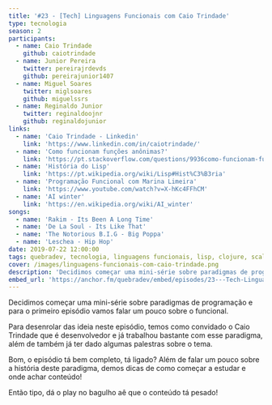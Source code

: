 ```yaml
---
title: '#23 - [Tech] Linguagens Funcionais com Caio Trindade'
type: tecnologia
season: 2
participants:
  - name: Caio Trindade
    github: caiotrindade
  - name: Junior Pereira
    twitter: pereirajrdevds
    github: pereirajunior1407
  - name: Miguel Soares
    twitter: miglsoares
    github: miguelssrs
  - name: Reginaldo Junior
    twitter: reginaldoojnr
    github: reginaldojunior
links:
  - name: 'Caio Trindade - Linkedin'
    link: 'https://www.linkedin.com/in/caiotrindade/'
  - name: 'Como funcionam funções anônimas?'
    link: 'https://pt.stackoverflow.com/questions/9936como-funcionam-fun%C3%A7%C3%B5es-an%C3%B4nimas'
  - name: 'História do Lisp'
    link: 'https://pt.wikipedia.org/wiki/Lisp#Hist%C3%B3ria'
  - name: 'Programação Funcional com Marina Limeira'
    link: 'https://www.youtube.com/watch?v=X-hKc4FFhCM'
  - name: 'AI winter'
    link: 'https://en.wikipedia.org/wiki/AI_winter'
songs:
  - name: 'Rakim - Its Been A Long Time'
  - name: 'De La Soul - Its Like That'
  - name: 'The Notorious B.I.G - Big Poppa'
  - name: 'Leschea - Hip Hop'
date: 2019-07-22 12:00:00
tags: quebradev, tecnologia, linguagens funcionais, lisp, clojure, scala, tecnologia, paradigmas
cover: /images/linguagens-funcionais-com-caio-trindade.png
description: 'Decidimos começar uma mini-série sobre paradigmas de programação e para o primeiro episódio vamos falar um pouco sobre o funcional.'
embed_url: 'https://anchor.fm/quebradev/embed/episodes/23---Tech-Linguagens-Funcionais-com-Caio-Trindade-eclvbo'
---
```


Decidimos começar uma mini-série sobre paradigmas de programação e para o primeiro episódio vamos falar um pouco sobre o funcional.

Para desenrolar das ideia neste episódio, temos como convidado o Caio Trindade que é desenvolvedor e já trabalhou bastante com esse paradigma, além de também já ter dado algumas palestras sobre o tema.

Bom, o episódio tá bem completo, tá ligado?  Além de falar um pouco sobre a história deste paradigma, demos dicas de como começar a estudar e onde achar conteúdo!

Então tipo, dá o play no bagulho aê que o conteúdo tá pesado!
